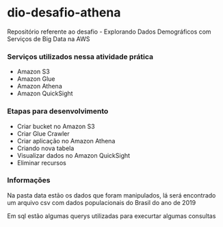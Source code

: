 # dio-desafio-athena
Repositório referente ao desafio - Explorando Dados Demográficos com Serviços de Big Data na AWS  

### Serviços utilizados nessa atividade prática
 - Amazon S3
 - Amazon Glue
 - Amazon Athena
 - Amazon QuickSight

### Etapas para desenvolvimento
 - Criar bucket no Amazon S3
 - Criar Glue Crawler
 - Criar aplicação no Amazon Athena
 - Criando nova tabela
 - Visualizar dados no Amazon QuickSight
 - Eliminar recursos


### Informações
Na pasta data estão os dados que foram manipulados, lá será encontrado um arquivo csv com dados populacionais do Brasil do ano de 2019 

Em sql estão algumas querys utilizadas para execurtar algumas consultas 